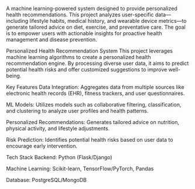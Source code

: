 A machine learning-powered system designed to provide personalized health recommendations. This project analyzes user-specific data—including lifestyle habits, medical history, and wearable device metrics—to generate tailored advice on diet, exercise, and preventative care. The goal is to empower users with actionable insights for proactive health management and disease prevention.

Personalized Health Recommendation System
This project leverages machine learning algorithms to create a personalized health recommendation engine. By processing diverse user data, it aims to predict potential health risks and offer customized suggestions to improve well-being.

Key Features
Data Integration: Aggregates data from multiple sources like electronic health records (EHR), fitness trackers, and user questionnaires.

ML Models: Utilizes models such as collaborative filtering, classification, and clustering to analyze user profiles and health patterns.

Personalized Recommendations: Generates tailored advice on nutrition, physical activity, and lifestyle adjustments.

Risk Prediction: Identifies potential health risks based on user data to encourage early intervention.

Tech Stack
Backend: Python (Flask/Django)

Machine Learning: Scikit-learn, TensorFlow/PyTorch, Pandas

Database: PostgreSQL/MongoDB

